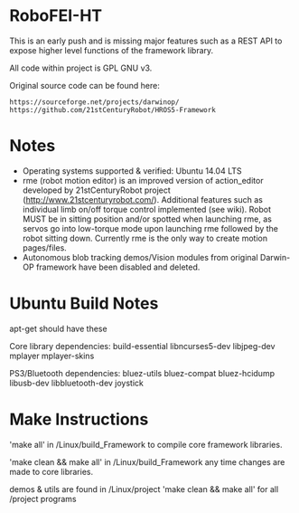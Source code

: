 RoboFEI-HT
=================


This is an early push and is missing major features such as a REST API to expose higher level functions of the framework library. 

All code within project is GPL GNU v3.

Original source code can be found here:  

    https://sourceforge.net/projects/darwinop/  
    https://github.com/21stCenturyRobot/HROS5-Framework


Notes
==================
* Operating systems supported & verified: Ubuntu 14.04 LTS
* rme (robot motion editor) is an improved version of action_editor developed by 21stCenturyRobot project (http://www.21stcenturyrobot.com/). Additional features such as individual limb on/off torque control implemented (see wiki). Robot MUST be in sitting position and/or spotted when launching rme, as servos go into low-torque mode upon launching rme followed by the robot sitting down. Currently rme is the only way to create motion pages/files.
* Autonomous blob tracking demos/Vision modules from original Darwin-OP framework have been disabled and deleted.


Ubuntu Build Notes
==================
apt-get should have these

Core library dependencies:
build-essential libncurses5-dev libjpeg-dev mplayer mplayer-skins 

PS3/Bluetooth dependencies:
bluez-utils bluez-compat bluez-hcidump libusb-dev libbluetooth-dev joystick


Make Instructions
=================
'make all' in /Linux/build_Framework to compile core framework libraries.

'make clean && make all' in /Linux/build_Framework any time changes are made to core libraries.

demos & utils are found in /Linux/project 'make clean && make all' for all /project programs



